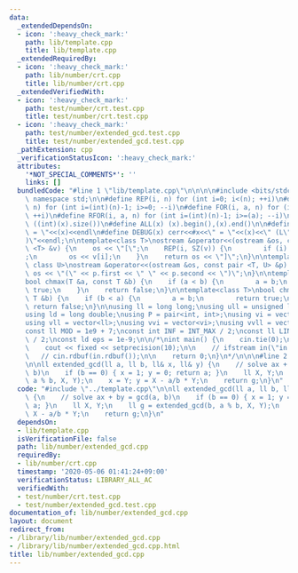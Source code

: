 ```yaml
---
data:
  _extendedDependsOn:
  - icon: ':heavy_check_mark:'
    path: lib/template.cpp
    title: lib/template.cpp
  _extendedRequiredBy:
  - icon: ':heavy_check_mark:'
    path: lib/number/crt.cpp
    title: lib/number/crt.cpp
  _extendedVerifiedWith:
  - icon: ':heavy_check_mark:'
    path: test/number/crt.test.cpp
    title: test/number/crt.test.cpp
  - icon: ':heavy_check_mark:'
    path: test/number/extended_gcd.test.cpp
    title: test/number/extended_gcd.test.cpp
  _pathExtension: cpp
  _verificationStatusIcon: ':heavy_check_mark:'
  attributes:
    '*NOT_SPECIAL_COMMENTS*': ''
    links: []
  bundledCode: "#line 1 \"lib/template.cpp\"\n\n\n\n#include <bits/stdc++.h>\n\nusing\
    \ namespace std;\n\n#define REP(i, n) for (int i=0; i<(n); ++i)\n#define RREP(i,\
    \ n) for (int i=(int)(n)-1; i>=0; --i)\n#define FOR(i, a, n) for (int i=(a); i<(n);\
    \ ++i)\n#define RFOR(i, a, n) for (int i=(int)(n)-1; i>=(a); --i)\n\n#define SZ(x)\
    \ ((int)(x).size())\n#define ALL(x) (x).begin(),(x).end()\n\n#define DUMP(x) cerr<<#x<<\"\
    \ = \"<<(x)<<endl\n#define DEBUG(x) cerr<<#x<<\" = \"<<(x)<<\" (L\"<<__LINE__<<\"\
    )\"<<endl;\n\ntemplate<class T>\nostream &operator<<(ostream &os, const vector\
    \ <T> &v) {\n    os << \"[\";\n    REP(i, SZ(v)) {\n        if (i) os << \", \"\
    ;\n        os << v[i];\n    }\n    return os << \"]\";\n}\n\ntemplate<class T,\
    \ class U>\nostream &operator<<(ostream &os, const pair <T, U> &p) {\n    return\
    \ os << \"(\" << p.first << \" \" << p.second << \")\";\n}\n\ntemplate<class T>\n\
    bool chmax(T &a, const T &b) {\n    if (a < b) {\n        a = b;\n        return\
    \ true;\n    }\n    return false;\n}\n\ntemplate<class T>\nbool chmin(T &a, const\
    \ T &b) {\n    if (b < a) {\n        a = b;\n        return true;\n    }\n   \
    \ return false;\n}\n\nusing ll = long long;\nusing ull = unsigned long long;\n\
    using ld = long double;\nusing P = pair<int, int>;\nusing vi = vector<int>;\n\
    using vll = vector<ll>;\nusing vvi = vector<vi>;\nusing vvll = vector<vll>;\n\n\
    const ll MOD = 1e9 + 7;\nconst int INF = INT_MAX / 2;\nconst ll LINF = LLONG_MAX\
    \ / 2;\nconst ld eps = 1e-9;\n\n/*\nint main() {\n    cin.tie(0);\n    ios::sync_with_stdio(false);\n\
    \    cout << fixed << setprecision(10);\n\n    // ifstream in(\"in.txt\");\n \
    \   // cin.rdbuf(in.rdbuf());\n\n    return 0;\n}\n*/\n\n\n#line 2 \"lib/number/extended_gcd.cpp\"\
    \n\nll extended_gcd(ll a, ll b, ll& x, ll& y) {\n    // solve ax + by = gcd(a,\
    \ b)\n    if (b == 0) { x = 1; y = 0; return a; }\n    ll X, Y;\n    ll g = extended_gcd(b,\
    \ a % b, X, Y);\n    x = Y; y = X - a/b * Y;\n    return g;\n}\n"
  code: "#include \"../template.cpp\"\n\nll extended_gcd(ll a, ll b, ll& x, ll& y)\
    \ {\n    // solve ax + by = gcd(a, b)\n    if (b == 0) { x = 1; y = 0; return\
    \ a; }\n    ll X, Y;\n    ll g = extended_gcd(b, a % b, X, Y);\n    x = Y; y =\
    \ X - a/b * Y;\n    return g;\n}\n"
  dependsOn:
  - lib/template.cpp
  isVerificationFile: false
  path: lib/number/extended_gcd.cpp
  requiredBy:
  - lib/number/crt.cpp
  timestamp: '2020-05-06 01:41:24+09:00'
  verificationStatus: LIBRARY_ALL_AC
  verifiedWith:
  - test/number/crt.test.cpp
  - test/number/extended_gcd.test.cpp
documentation_of: lib/number/extended_gcd.cpp
layout: document
redirect_from:
- /library/lib/number/extended_gcd.cpp
- /library/lib/number/extended_gcd.cpp.html
title: lib/number/extended_gcd.cpp
---
```

